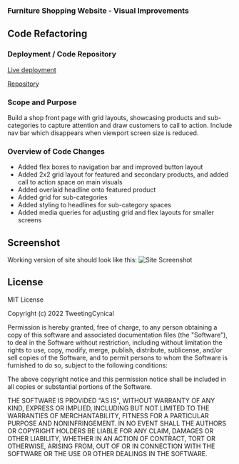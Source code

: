 ### Furniture Shopping Website - Visual Improvements

## Code Refactoring

### Deployment / Code Repository

[Live deployment](https://tweetingcynical.github.io/furniture-visual-improvements/)

[Repository](https://github.com/TweetingCynical/furniture-visual-improvements)

### Scope and Purpose

Build a shop front page with grid layouts, showcasing products and sub-categories to capture attention and draw customers to call to action. Include nav bar which disappears when viewport screen size is reduced.

### Overview of Code Changes

- Added flex boxes to navigation bar and improved button layout
- Added 2x2 grid layout for featured and secondary products, and added call to action space on main visuals
- Added overlaid headline onto featured product
- Added grid for sub-categories
- Added styling to headlines for sub-category spaces
- Added media queries for adjusting grid and flex layouts for smaller screens

## Screenshot

Working version of site should look like this:
![Site Screenshot](./assets/images/screenshot.jpg)

## License

MIT License

Copyright (c) 2022 TweetingCynical

Permission is hereby granted, free of charge, to any person obtaining a copy of this software and associated documentation files (the "Software"), to deal in the Software without restriction, including without limitation the rights to use, copy, modify, merge, publish, distribute, sublicense, and/or sell copies of the Software, and to permit persons to whom the Software is furnished to do so, subject to the following conditions:

The above copyright notice and this permission notice shall be included in all copies or substantial portions of the Software.

THE SOFTWARE IS PROVIDED "AS IS", WITHOUT WARRANTY OF ANY KIND, EXPRESS OR IMPLIED, INCLUDING BUT NOT LIMITED TO THE WARRANTIES OF MERCHANTABILITY, FITNESS FOR A PARTICULAR PURPOSE AND NONINFRINGEMENT. IN NO EVENT SHALL THE AUTHORS OR COPYRIGHT HOLDERS BE LIABLE FOR ANY CLAIM, DAMAGES OR OTHER LIABILITY, WHETHER IN AN ACTION OF CONTRACT, TORT OR OTHERWISE, ARISING FROM, OUT OF OR IN CONNECTION WITH THE SOFTWARE OR THE USE OR OTHER DEALINGS IN THE SOFTWARE.
